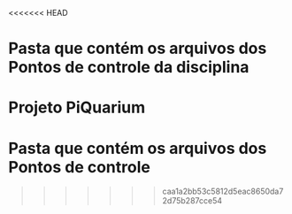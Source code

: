 <<<<<<< HEAD
# Pasta que contém os arquivos dos Pontos de controle da disciplina

Projeto PiQuarium
=======
# Pasta que contém os arquivos dos Pontos de controle
>>>>>>> caa1a2bb53c5812d5eac8650da72d75b287cce54

